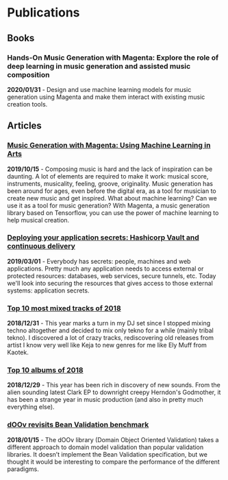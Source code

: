 # Publications

## Books

### Hands-On Music Generation with Magenta: Explore the role of deep learning in music generation and assisted music composition

**2020/01/31** - Design and use machine learning models for music generation using Magenta and make them interact with existing music creation tools.

## Articles

### [Music Generation with Magenta: Using Machine Learning in Arts](2019-10-15-music-generation-with-magenta)

**2019/10/15** - Composing music is hard and the lack of inspiration can 
be daunting. A lot of elements are required to make it work: 
musical score, instruments, musicality, feeling, groove, originality. 
Music generation has been around for ages, even before the digital era, 
as a tool for musician to create new music and get inspired. What about 
machine learning? Can we use it as a tool for music generation? With Magenta, 
a music generation library based on Tensorflow, you can use the power of 
machine learning to help musical creation.

### [Deploying your application secrets: Hashicorp Vault and continuous delivery](2019-03-01-hashicorp-vault-and-continuous-delivery)

**2019/03/01** - Everybody has secrets: people, machines and web applications. 
Pretty much any application needs to access external or protected resources: 
databases, web services, secure tunnels, etc. Today we'll look into securing 
the resources that gives access to those external systems: application secrets.

### [Top 10 most mixed tracks of 2018](2018-12-31-top-10-mixed-tracks-2018)

**2018/12/31** - This year marks a turn in my DJ set since I stopped mixing 
techno altogether and decided to mix only tekno for a while (mainly 
tribal tekno). I discovered a lot of crazy tracks, rediscovering old releases 
from artist I know very well like Keja to new genres for me like Ely Muff 
from Kaotek.

### [Top 10 albums of 2018](2018-12-29-top-10-albums-2018)

**2018/12/29** - This year has been rich in discovery of new sounds. From the
 alien sounding latest Clark EP to downright creepy Herndon's Godmother, it 
 has been a strange year in music production (and also in pretty much 
 everything else).

### [dOOv revisits Bean Validation benchmark](2018-01-15-doov-revisits-bean-validation-benchmark)

**2018/01/15** - The dOOv library (Domain Object Oriented Validation) takes a 
different approach to domain model validation than popular validation 
libraries. It doesn’t implement the Bean Validation specification, but we 
thought it would be interesting to compare the performance of the 
different paradigms.

